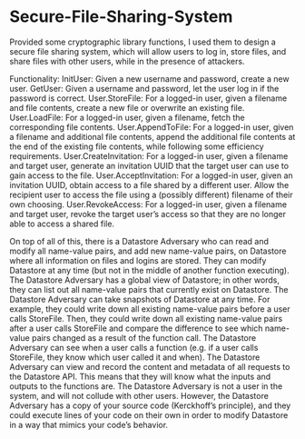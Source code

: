 # Secure-File-Sharing-System

Provided some cryptographic library functions, I used them to design a secure file sharing system, which will allow users to log in, store files, and share files with other users, while in the presence of attackers. 

Functionality:
InitUser: Given a new username and password, create a new user.
GetUser: Given a username and password, let the user log in if the password is correct.
User.StoreFile: For a logged-in user, given a filename and file contents, create a new file or overwrite an existing file.
User.LoadFile: For a logged-in user, given a filename, fetch the corresponding file contents.
User.AppendToFile: For a logged-in user, given a filename and additional file contents, append the additional file contents at the end of the existing file contents, while following some efficiency requirements.
User.CreateInvitation: For a logged-in user, given a filename and target user, generate an invitation UUID that the target user can use to gain access to the file.
User.AcceptInvitation: For a logged-in user, given an invitation UUID, obtain access to a file shared by a different user. Allow the recipient user to access the file using a (possibly different) filename of their own choosing.
User.RevokeAccess: For a logged-in user, given a filename and target user, revoke the target user’s access so that they are no longer able to access a shared file.


On top of all of this, there is a Datastore Adversary who can read and modify all name-value pairs, and add new name-value pairs, on Datastore where all information on files and logins are stored. They can modify Datastore at any time (but not in the middle of another function executing). The Datastore Adversary has a global view of Datastore; in other words, they can list out all name-value pairs that currently exist on Datastore. The Datastore Adversary can take snapshots of Datastore at any time. For example, they could write down all existing name-value pairs before a user calls StoreFile. Then, they could write down all existing name-value pairs after a user calls StoreFile and compare the difference to see which name-value pairs changed as a result of the function call. The Datastore Adversary can see when a user calls a function (e.g. if a user calls StoreFile, they know which user called it and when). The Datastore Adversary can view and record the content and metadata of all requests to the Datastore API. This means that they will know what the inputs and outputs to the functions are. The Datastore Adversary is not a user in the system, and will not collude with other users. However, the Datastore Adversary has a copy of your source code (Kerckhoff’s principle), and they could execute lines of your code on their own in order to modify Datastore in a way that mimics your code’s behavior.
